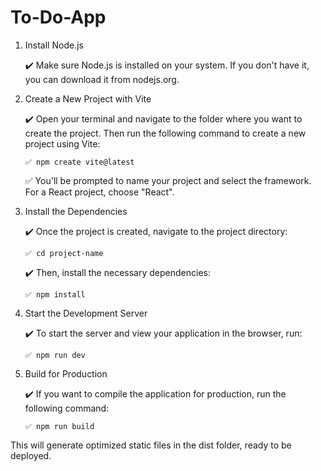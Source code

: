 # To-Do-App

1. Install Node.js
   
    ✔️ Make sure Node.js is installed on your system. If you don't have it, you can download it from nodejs.org.
      
2. Create a New Project with Vite
   
    ✔️ Open your terminal and navigate to the folder where you want to create the project. Then run the following command to create a new project using Vite:

       ✅ npm create vite@latest

   ✅ You'll be prompted to name your project and select the framework. For a React project, choose "React".
        
4. Install the Dependencies
   
    ✔️ Once the project is created, navigate to the project directory:

       ✅ cd project-name

    ✔️ Then, install the necessary dependencies:

       ✅ npm install
        
6. Start the Development Server
   
   ✔️ To start the server and view your application in the browser, run:

       ✅ npm run dev
        
7. Build for Production
   
   ✔️ If you want to compile the application for production, run the following command:
   
       ✅ npm run build

This will generate optimized static files in the dist folder, ready to be deployed.
